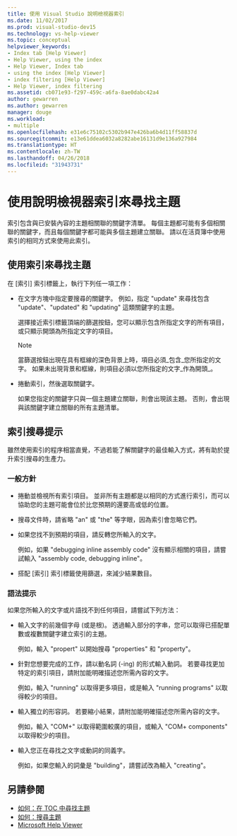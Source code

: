 ```yaml
---
title: 使用 Visual Studio 說明檢視器索引
ms.date: 11/02/2017
ms.prod: visual-studio-dev15
ms.technology: vs-help-viewer
ms.topic: conceptual
helpviewer_keywords:
- Index tab [Help Viewer]
- Help Viewer, using the index
- Help Viewer, Index tab
- using the index [Help Viewer]
- index filtering [Help Viewer]
- Help Viewer, index filtering
ms.assetid: cb071e93-f297-459c-a6fa-8ae0dabc42a4
author: gewarren
ms.author: gewarren
manager: douge
ms.workload:
- multiple
ms.openlocfilehash: e31e6c75102c5302b947e426ba6b4d11ff58837d
ms.sourcegitcommit: e13e61ddea6032a8282abe16131d9e136a927984
ms.translationtype: HT
ms.contentlocale: zh-TW
ms.lasthandoff: 04/26/2018
ms.locfileid: "31943731"
---
```

# <a name="find-topics-by-using-the-help-viewer-index"></a>使用說明檢視器索引來尋找主題

索引包含與已安裝內容的主題相關聯的關鍵字清單。 每個主題都可能有多個相關聯的關鍵字，而且每個關鍵字都可能與多個主題建立關聯。 請以在活頁簿中使用索引的相同方式來使用此索引。

## <a name="to-find-a-topic-by-using-the-index"></a>使用索引來尋找主題

在 [索引] 索引標籤上，執行下列任一項工作：

-   在文字方塊中指定要搜尋的關鍵字。 例如，指定 "update" 來尋找包含 "update"、"updated" 和 "updating" 這類關鍵字的主題。

    選擇接近索引標籤頂端的篩選按鈕，您可以顯示包含所指定文字的所有項目，或只顯示開頭為所指定文字的項目。

    > [!NOTE]
    > 當篩選按鈕出現在具有框線的深色背景上時，項目必須_包含_您所指定的文字。 如果未出現背景和框線，則項目必須以您所指定的文字_作為開頭_。

-   捲動索引，然後選取關鍵字。

    如果您指定的關鍵字只與一個主題建立關聯，則會出現該主題。 否則，會出現與該關鍵字建立關聯的所有主題清單。

## <a name="index-search-tips"></a>索引搜尋提示

雖然使用索引的程序相當直覺，不過若能了解關鍵字的最佳輸入方式，將有助於提升索引搜尋的生產力。

### <a name="general-guidelines"></a>一般方針

-   捲動並檢視所有索引項目。 並非所有主題都是以相同的方式進行索引，而可以協助您的主題可能會位於比您預期的還要高或低的位置。

-   搜尋文件時，請省略 "an" 或 "the" 等字眼，因為索引會忽略它們。

-   如果您找不到預期的項目，請反轉您所輸入的文字。

    例如，如果 "debugging inline assembly code" 沒有顯示相關的項目，請嘗試輸入 "assembly code, debugging inline"。

-   搭配 [索引] 索引標籤使用篩選，來減少結果數目。

### <a name="syntax-tips"></a>語法提示

如果您所輸入的文字或片語找不到任何項目，請嘗試下列方法：

-   輸入文字的前幾個字母 (或是根)。 透過輸入部分的字串，您可以取得已搭配單數或複數關鍵字建立索引的主題。

    例如，輸入 "propert" 以開始搜尋 "properties" 和 "property"。

-   針對您想要完成的工作，請以動名詞 (-ing) 的形式輸入動詞。 若要尋找更加特定的索引項目，請附加能明確描述您所需內容的文字。

    例如，輸入 "running" 以取得更多項目，或是輸入 "running programs" 以取得較少的項目。

-   輸入獨立的形容詞。 若要縮小結果，請附加能明確描述您所需內容的文字。

    例如，輸入 "COM+" 以取得範圍較廣的項目，或輸入 "COM+ components" 以取得較少的項目。

-   輸入您正在尋找之文字或動詞的同義字。

    例如，如果您輸入的詞彙是 "building"，請嘗試改為輸入 "creating"。

## <a name="see-also"></a>另請參閱

- [如何：在 TOC 中尋找主題](../ide/how-to-find-topics-in-the-table-of-contents.md)
- [如何：搜尋主題](../ide/how-to-search-for-topics.md)
- [Microsoft Help Viewer](../ide/microsoft-help-viewer.md)